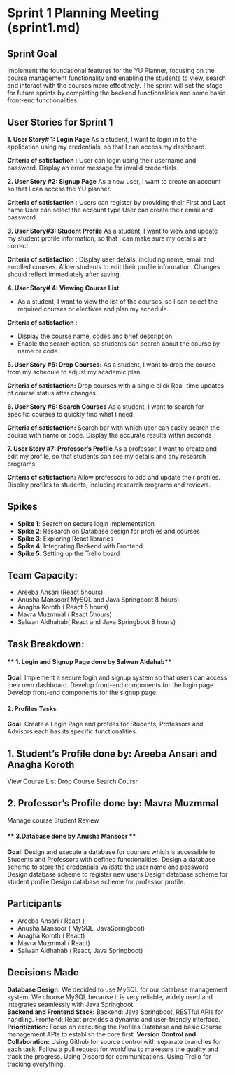
# Sprint 1 Planning Meeting (sprint1.md)

## Sprint Goal
Implement the foundational features for the YU Planner, focusing on the course management functionality and enabling the students to view, search and interact with the courses more effectively. The sprint will set the stage for future sprints by completing the backend functionalities and some basic front-end functionalities.

## User Stories for Sprint 1
**1. User Story# 1: Login Page**
As a student, I want to login in to the application using my credentials, so that I can access my dashboard. 

 **Criteria of satisfaction** :
User can login using their username and password.
Display an error message for invalid credentials.

**2.  User Story #2: Signup Page**
As a new user, I want to create an account so that I can access the YU planner.

 **Criteria of satisfaction** :
Users can register by providing their First and Last name 
User can select the account type 
User can create their email and password. 

**3. User Story#3: Student Profile**
As a student, I want to view and update my student profile information, so that I can make sure my details are correct. 

 **Criteria of satisfaction** :
Display user details, including name, email and enrolled courses.
Allow students to edit their profile information.
Changes should reflect immediately after saving. 

**4. User Story# 4: Viewing Course List**:
   - As a student, I want to view the list of the courses, so I can select the required courses or electives and plan my schedule.

**Criteria of satisfaction** :
   - Display the course name, codes and brief description.
   - Enable the search option, so students can search about the course by name or code.

**5. User Story #5: Drop Courses:**
As a student, I want to drop the course from my schedule to adjust my academic plan.

**Criteria of satisfaction:** 
Drop courses with a single click
Real-time updates of course status after changes. 

 **6. User Story #6: Search Courses**
As a student, I want to search for specific courses to quickly find what I need.

**Criteria of satisfaction:**
Search bar with which user can easily search the course with name or code. 
Display the accurate results within seconds

**7. User Story #7: Professor’s Profile**
As a professor, I want to create and edit my profile, so that students can see my details and any research programs.

**Criteria of satisfaction:**
Allow professors to add and update their profiles.
Display profiles to students, including research programs and reviews.

## Spikes
- **Spike 1**:  Search on secure login implementation
- **Spike 2**:  Research on Database design for profiles and courses
- **Spike 3**: Exploring React libraries 
- **Spike 4**: Integrating Backend with Frontend
- **Spike 5**: Setting up the Trello board

## Team Capacity:
- Areeba Ansari (React 5hours)
- Anusha Mansoor( MySQL and Java Springboot 8 hours)
- Anagha Koroth ( React 5 hours)
- Mavra Muzmmal ( React 5hours)
- Salwan Aldhahab( React and Java Springboot 8 hours)


## Task Breakdown:

#### ** 1. Login and Signup Page done by Salwan Aldahab**
**Goal**: Implement a secure login and signup system so that users can access their own dashboard.
Develop front-end components for the login page
Develop front-end components for the signup page.

#### **2. Profiles Tasks**
**Goal**:  Create a Login Page and profiles for Students, Professors and Advisors each has its specific functionalities.

## 1. Student’s Profile  done by: Areeba Ansari and Anagha Koroth
View Course List 
Drop Course
Search Coursr
## 2. Professor’s Profile done by: Mavra Muzmmal
Manage course
Student Review

#### ** 3.Database done by Anusha Mansoor **
**Goal**: Design and execute a database for courses which is accessible to Students and Professors with defined functionalities.
Design a database scheme to store the credentials
Validate the user name and password
Design database scheme to register new users
Design database scheme for student profile
Design database scheme for professor profile.

## Participants
- Areeba Ansari  ( React )
- Anusha Mansoor ( MySQL, JavaSpringboot)
- Anagha Koroth ( React)
- Mavra Muzmmal ( React)
- Salwan Aldhahab ( React, Java Springboot)

## Decisions Made
**Database Design:**
We decided to use MySQL for our database management system. We choose MySQL because it is very reliable, widely used and integrates seamlessly with Java Springboot.  
**Backend and Frontend Stack:**
Backend: Java Springboot, RESTful APIs for handling.
Frontend: React provides a dynamic and user-friendly interface. 
**Prioritization:**
Focus on executing the Profiles Database and basic Course management APIs to establish the core first.
**Version Control and Collaboration:**
Using Github for source control with separate branches for each task.
Follow a pull request for workflow to makesure the quality and track the progress.
Using Discord for communications.
Using Trello for tracking everything. 
